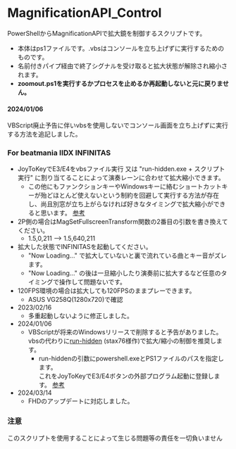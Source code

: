 # MagnificationAPI_Control
PowerShellからMagnificationAPIで拡大鏡を制御するスクリプトです。    
  - 本体はps1ファイルです。.vbsはコンソールを立ち上げずに実行するためのものです。  
  - 名前付きパイプ経由で終了シグナルを受け取ると拡大状態が解除され縮小されます。  
  - **zoomout.ps1を実行するかプロセスを止めるか再起動しないと元に戻りません。**

#### 2024/01/06
VBScript廃止予告に伴いvbsを使用しないでコンソール画面を立ち上げずに実行する方法を追記しました。

### For beatmania IIDX INFINITAS
* JoyToKeyでE3/E4をvbsファイル実行 又は "run-hidden.exe + スクリプト実行" に割り当てることによって演奏レーンに合わせて拡大縮小できます。
  - この他にもファンクションキーやWindowsキーに絡むショートカットキーが殆どほとんど使えないという制約を回避して実行する方法が存在し、尚且別窓が立ち上がらなければ好きなタイミングで拡大縮小ができると思います。
    [参考](https://note.3naly.xyz/view.php?id=00002)  
* 2P側の場合はMagSetFullscreenTransform関数の2番目の引数を書き換えてください。
  - 1.5,0,211 --> 1.5,640,211
* 拡大した状態でINFINITASを起動してください。
  - "Now Loading..." で拡大していないと裏で流れている曲とキー音がズレます。
  - "Now Loading..." の後は一旦縮小したり演奏前に拡大するなど任意のタイミングで操作して問題ないです。
* 120FPS環境の場合は拡大しても120FPSのままプレーできます。
  - ASUS VG258Q(1280x720)で確認
* 2023/02/16
  - 多重起動しないように修正しました。
* 2024/01/06
  - VBScriptが将来のWindowsリリースで削除すると予告がありました。  
  vbsの代わりに[run-hidden](https://github.com/stax76/run-hidden) (stax76様作)で拡大/縮小の制御を推奨します。
    - run-hiddenの引数にpowershell.exeとPS1ファイルのパスを指定します。  
      これをJoyToKeyでE3/E4ボタンの外部プログラム起動に登録します。
      [参考](https://note.3naly.xyz/view.php?id=00003)      
* 2024/03/14
  - FHDのアップデートに対応しました。

### 注意
このスクリプトを使用することによって生じる問題等の責任を一切負いません

